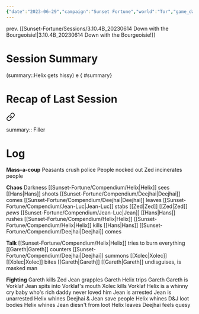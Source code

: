 ```yaml
---
{"date":"2023-06-29","campaign":"Sunset Fortune","world":"Tor","game_date":null,"type":"session","location":"Saltmarsh","characters":["Jean-Luc","Xhang","Deejhai","Zed"],"tags":["session","sf"],"icon":"FasFileLines","dg-publish":true,"permalink":"/sunset-fortune/sessions/3-10-5-20230629-fan-hits-the-narr-ouch/","dgPassFrontmatter":true,"created":"2024-01-27T12:49:29.372+10:30","updated":"2024-08-27T23:18:07.366+09:30"}
---
```


prev. [[Sunset-Fortune/Sessions/3.10.4B_20230614 Down with the Bourgeoisie!\|3.10.4B_20230614 Down with the Bourgeoisie!]]
# Session Summary
(summary::Helix gets hissy)
e
{ #summary}

# Recap of Last Session

<div class="transclusion internal-embed is-loaded"><a class="markdown-embed-link" href="/sunset-fortune/sessions/3-10-4-b-20230614-down-with-the-bourgeoisie/#summary" aria-label="Open link"><svg xmlns="http://www.w3.org/2000/svg" width="24" height="24" viewBox="0 0 24 24" fill="none" stroke="currentColor" stroke-width="2" stroke-linecap="round" stroke-linejoin="round" class="svg-icon lucide-link"><path d="M10 13a5 5 0 0 0 7.54.54l3-3a5 5 0 0 0-7.07-7.07l-1.72 1.71"></path><path d="M14 11a5 5 0 0 0-7.54-.54l-3 3a5 5 0 0 0 7.07 7.07l1.71-1.71"></path></svg></a><div class="markdown-embed">



summary:: Filler


</div></div>

# Log
**Mass-a-coup**
Peasants crush police
People nocked out
Zed incinerates people

**Chaos**
Darkness
[[Sunset-Fortune/Compendium/Helix\|Helix]] sees
[[Hans\|Hans]] shoots
[[Sunset-Fortune/Compendium/Deejhai\|Deejhai]] comes
[[Sunset-Fortune/Compendium/Deejhai\|Deejhai]] leaves
[[Sunset-Fortune/Compendium/Jean-Luc\|Jean-Luc]] stabs [[Zed\|Zed]]
[[Zed\|Zed]] *pews* [[Sunset-Fortune/Compendium/Jean-Luc\|Jean]]
[[Hans\|Hans]] rushes [[Sunset-Fortune/Compendium/Helix\|Helix]]
[[Sunset-Fortune/Compendium/Helix\|Helix]] kills [[Hans\|Hans]]
[[Sunset-Fortune/Compendium/Deejhai\|Deejhai]] comes

**Talk**
[[Sunset-Fortune/Compendium/Helix\|Helix]] tries to burn everything
[[Gareth\|Gareth]] counters
[[Sunset-Fortune/Compendium/Deejhai\|Deejhai]] summons [[Xolec\|Xolec]]
[[Xolec\|Xolec]] bites [[Gareth\|Gareth]]
[[Gareth\|Gareth]] undisguises, is masked man

**Fighting**
Gareth kills Zed
Jean grapples Gareth
Helix trips Gareth
Gareth is Vorklaf
Jean spits into Vorklaf's mouth
Xolec kills Vorklaf
Helix is a whinny cry baby who's rich daddy never loved him
Jean is arrested
Jean is unarrested
Helix whines
Deejhai & Jean save people
Helix whines
D&J loot bodies
Helix whines
Jean diesn't from loot
Helix leaves
Deejhai feels quesy